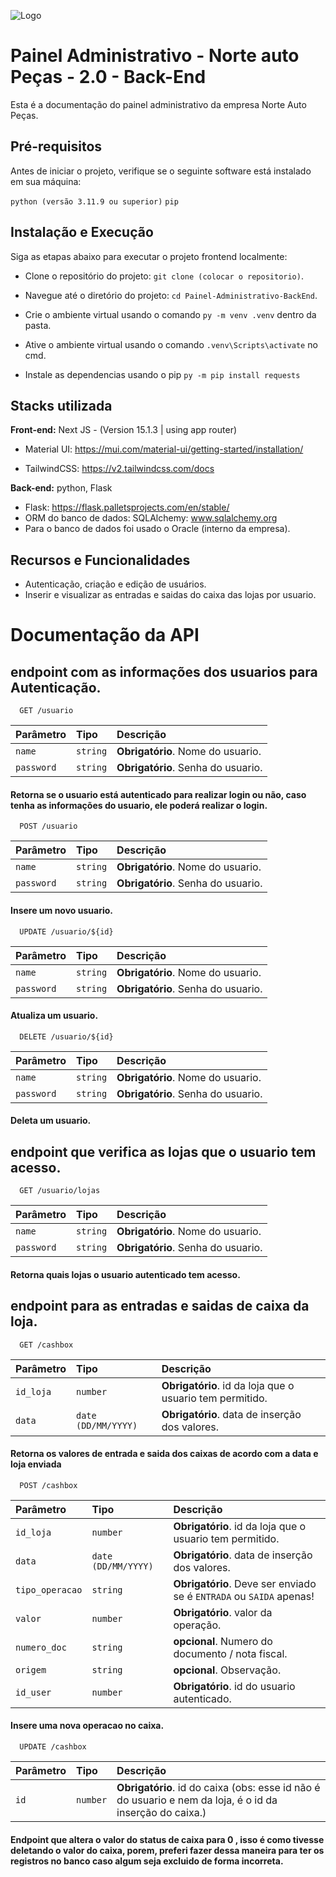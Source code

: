 
![Logo](https://norteautopecas.com.br/style/public/img/logosNorte/Logo-Grupo%20Norte2.png)


# Painel Administrativo - Norte auto Peças - 2.0 - Back-End

Esta é a documentação do painel administrativo da empresa Norte Auto Peças.

## Pré-requisitos
Antes de iniciar o projeto, verifique se o seguinte software está instalado em sua máquina:

`python (versão 3.11.9 ou superior)`
`pip`

## Instalação e Execução
Siga as etapas abaixo para executar o projeto frontend localmente:

- Clone o repositório do projeto: `git clone (colocar o repositorio)`.

- Navegue até o diretório do projeto: `cd Painel-Administrativo-BackEnd`.

- Crie o ambiente virtual usando o comando `py -m venv .venv` dentro da pasta.

- Ative o ambiente virtual usando o comando `.venv\Scripts\activate` no cmd.

- Instale as dependencias usando o pip `py -m pip install requests`

## Stacks utilizada

**Front-end:** Next JS - (Version 15.1.3 | using app router)
- Material UI: https://mui.com/material-ui/getting-started/installation/

- TailwindCSS: https://v2.tailwindcss.com/docs

**Back-end:** python, Flask

- Flask: https://flask.palletsprojects.com/en/stable/
- ORM do banco de dados: SQLAlchemy: www.sqlalchemy.org
- Para o banco de dados foi usado o Oracle (interno da empresa).

## Recursos e Funcionalidades
- Autenticação, criação e edição de usuários.
- Inserir e visualizar as entradas e saidas do caixa das lojas por usuario.


# Documentação da API

## endpoint com as informações dos usuarios para Autenticação.

```http
  GET /usuario
```

| Parâmetro   | Tipo       | Descrição                           |
| :---------- | :--------- | :---------------------------------- |
| `name` | `string` | **Obrigatório**. Nome do usuario. |
| `password` | `string` | **Obrigatório**. Senha do usuario. |

#### Retorna se o usuario está autenticado para realizar login ou não, caso tenha as informações do usuario, ele poderá realizar o login.

```http
  POST /usuario
```

| Parâmetro   | Tipo       | Descrição                                   |
| :---------- | :--------- | :------------------------------------------ |
| `name` | `string` | **Obrigatório**. Nome do usuario. |
| `password` | `string` | **Obrigatório**. Senha do usuario. |

#### Insere um novo usuario.


```http
  UPDATE /usuario/${id}
```

| Parâmetro   | Tipo       | Descrição                                   |
| :---------- | :--------- | :------------------------------------------ |
| `name` | `string` | **Obrigatório**. Nome do usuario. |
| `password` | `string` | **Obrigatório**. Senha do usuario. |

#### Atualiza um usuario.

```http
  DELETE /usuario/${id}
```

| Parâmetro   | Tipo       | Descrição                                   |
| :---------- | :--------- | :------------------------------------------ |
| `name` | `string` | **Obrigatório**. Nome do usuario. |
| `password` | `string` | **Obrigatório**. Senha do usuario. |

#### Deleta um usuario.


## endpoint que verifica as lojas que o usuario tem acesso.

```http
  GET /usuario/lojas
```

| Parâmetro   | Tipo       | Descrição                           |
| :---------- | :--------- | :---------------------------------- |
| `name` | `string` | **Obrigatório**. Nome do usuario. |
| `password` | `string` | **Obrigatório**. Senha do usuario. |

#### Retorna quais lojas o usuario autenticado tem acesso.


## endpoint para as entradas e saidas de caixa da loja.

```http
  GET /cashbox
```

| Parâmetro   | Tipo       | Descrição                           |
| :---------- | :--------- | :---------------------------------- |
| `id_loja` | `number` | **Obrigatório**. id da loja que o usuario tem permitido. |
| `data` | `date (DD/MM/YYYY)` | **Obrigatório**. data de inserção dos valores. |

#### Retorna os valores de entrada e saida dos caixas de acordo com a data e loja enviada

```http
  POST /cashbox
```

| Parâmetro   | Tipo       | Descrição                           |
| :---------- | :--------- | :---------------------------------- |
| `id_loja` | `number` | **Obrigatório**. id da loja que o usuario tem permitido. |
| `data` | `date (DD/MM/YYYY)` | **Obrigatório**. data de inserção dos valores. |
| `tipo_operacao` | `string` | **Obrigatório**. Deve ser enviado se é `ENTRADA` ou `SAIDA` apenas! |
| `valor` | `number` | **Obrigatório**. valor da operação. |
| `numero_doc` | `string` | **opcional**. Numero do documento / nota fiscal. |
| `origem` | `string` | **opcional**. Observação. |
| `id_user` | `number` | **Obrigatório**. id do usuario autenticado. |

#### Insere uma nova operacao no caixa.


```http
  UPDATE /cashbox
```

| Parâmetro   | Tipo       | Descrição                           |
| :---------- | :--------- | :---------------------------------- |
| `id` | `number` | **Obrigatório**. id do caixa (obs: esse id não é do usuario e nem da loja, é o id da inserção do caixa.) |

#### Endpoint que altera o valor do status de caixa para 0 , isso é como tivesse deletando o valor do caixa, porem, preferi fazer dessa maneira para ter os registros no banco caso algum seja excluido de forma incorreta.


